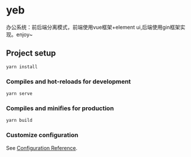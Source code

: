 # yeb
办公系统：前后端分离模式，前端使用vue框架+element ui,后端使用gin框架实现。enjoy~

## Project setup
```
yarn install
```

### Compiles and hot-reloads for development
```
yarn serve
```

### Compiles and minifies for production
```
yarn build
```

### Customize configuration
See [Configuration Reference](https://cli.vuejs.org/config/).